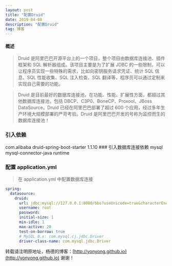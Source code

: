 ```yaml
---
layout: post
title: "配置Druid"
date: 2019-04-08 
description: "配置Druid"
tag: 博客 
---   
```

#### 概述
> Druid 是阿里巴巴开源平台上的一个项目，整个项目由数据库连接池、插件框架和 SQL 解析器组成。该项目主要是为了扩展 JDBC 的一些限制，可以让程序员实现一些特殊的需求，比如向密钥服务请求凭证、统计 SQL 信息、SQL 性能收集、SQL 注入检查、SQL 翻译等，程序员可以通过定制来实现自己需要的功能。

> Druid 是目前最好的数据库连接池，在功能、性能、扩展性方面，都超过其他数据库连接池，包括 DBCP、C3P0、BoneCP、Proxool、JBoss DataSource。Druid 已经在阿里巴巴部署了超过 600 个应用，经过多年生产环境大规模部署的严苛考验。Druid 是阿里巴巴开发的号称为监控而生的数据库连接池！
### 引入依赖
<dependency>
    <groupId>com.alibaba</groupId>
    <artifactId>druid-spring-boot-starter</artifactId>
    <version>1.1.10</version>
</dependency>
### 引入数据库连接依赖

<dependency>
    <groupId>mysql</groupId>
    <artifactId>mysql-connector-java</artifactId>
    <scope>runtime</scope>
</dependency>

### 配置 application.yml
>在 application.yml 中配置数据库连接
```yml
spring:
  datasource:
    druid:
      url: jdbc:mysql://127.0.0.1:8080/bbs?useUnicode=true&characterEncoding=utf-8&useSSL=false
      username: root
      password: 
      initial-size: 1
      min-idle: 1
      max-active: 20
      test-on-borrow: true
      # MySQL 8.x: com.mysql.cj.jdbc.Driver
      driver-class-name: com.mysql.jdbc.Driver
```
转载请注明原地址，杨德的博客：[http://yonyong.github.io](http://yonyong.github.io) 谢谢！
